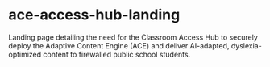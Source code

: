 # ace-access-hub-landing
Landing page detailing the need for the Classroom Access Hub to securely deploy the Adaptive Content Engine (ACE) and deliver AI-adapted, dyslexia-optimized content to firewalled public school students.
